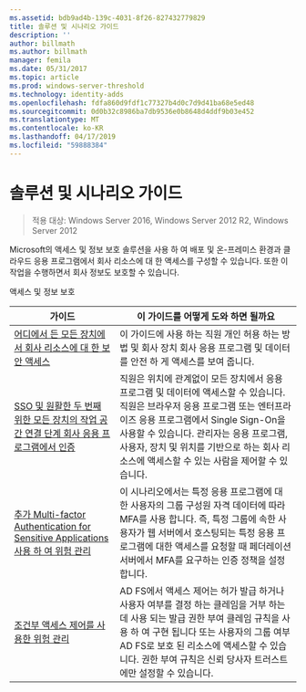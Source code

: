 ```yaml
---
ms.assetid: bdb9ad4b-139c-4031-8f26-827432779829
title: 솔루션 및 시나리오 가이드
description: ''
author: billmath
ms.author: billmath
manager: femila
ms.date: 05/31/2017
ms.topic: article
ms.prod: windows-server-threshold
ms.technology: identity-adds
ms.openlocfilehash: fdfa860d9fdf1c77327b4d0c7d9d41ba68e5ed48
ms.sourcegitcommit: 0d0b32c8986ba7db9536e0b8648d4ddf9b03e452
ms.translationtype: MT
ms.contentlocale: ko-KR
ms.lasthandoff: 04/17/2019
ms.locfileid: "59888384"
---
```

# <a name="solutions-and-scenario-guides"></a>솔루션 및 시나리오 가이드

>적용 대상: Windows Server 2016, Windows Server 2012 R2, Windows Server 2012
 
  
Microsoft의 액세스 및 정보 보호 솔루션을 사용 하 여 배포 및 온-프레미스 환경과 클라우드 응용 프로그램에서 회사 리소스에 대 한 액세스를 구성할 수 있습니다. 또한 이 작업을 수행하면서 회사 정보도 보호할 수 있습니다.  
  
액세스 및 정보 보호  
  
|가이드|이 가이드를 어떻게 도와 하면 될까요                                                                                                                                                                                                                                                                                                                                                                                                    
|-----|-----  
| [어디에서 든 모든 장치에서 회사 리소스에 대 한 보안 액세스](https://technet.microsoft.com/library/dn550982.aspx)|이 가이드에 사용 하는 직원 개인 허용 하는 방법 및 회사 장치 회사 응용 프로그램 및 데이터를 안전 하 게 액세스를 보여 줍니다.                                                                                                                                                                                    
| [SSO 및 원활한 두 번째 위한 모든 장치의 작업 공간 연결 단계 회사 응용 프로그램에서 인증](https://technet.microsoft.com/library/dn280945.aspx) | 직원은 위치에 관계없이 모든 장치에서 응용 프로그램 및 데이터에 액세스할 수 있습니다. 직원은 브라우저 응용 프로그램 또는 엔터프라이즈 응용 프로그램에서 Single Sign-On을 사용할 수 있습니다. 관리자는 응용 프로그램, 사용자, 장치 및 위치를 기반으로 하는 회사 리소스에 액세스할 수 있는 사람을 제어할 수 있습니다.                                        
| [추가 Multi-factor Authentication for Sensitive Applications 사용 하 여 위험 관리](https://technet.microsoft.com/library/dn280949.aspx)| 이 시나리오에서는 특정 응용 프로그램에 대 한 사용자의 그룹 구성원 자격 데이터에 따라 MFA를 사용 합니다. 즉, 특정 그룹에 속한 사용자가 웹 서버에서 호스팅되는 특정 응용 프로그램에 대한 액세스를 요청할 때 페더레이션 서버에서 MFA를 요구하는 인증 정책을 설정합니다.  
| [조건부 액세스 제어를 사용한 위험 관리](https://technet.microsoft.com/library/dn280937.aspx) | AD FS에서 액세스 제어는 허가 발급 하거나 사용자 여부를 결정 하는 클레임을 거부 하는 데 사용 되는 발급 권한 부여 클레임 규칙을 사용 하 여 구현 됩니다 또는 사용자의 그룹 여부 AD FS로 보호 된 리소스에 액세스할 수 있습니다. 권한 부여 규칙은 신뢰 당사자 트러스트에만 설정할 수 있습니다.
  


